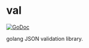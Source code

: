 val
===
[![GoDoc](https://godoc.org/github.com/gin-gonic/gin?status.png)](http://godoc.org/github.com/michaeljs1990/val)

golang JSON validation library.
